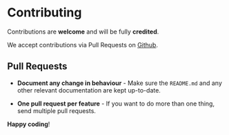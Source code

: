 # Contributing

Contributions are **welcome** and will be fully **credited**.

We accept contributions via Pull Requests on [Github](https://github.com/bhavikshah9/page-title-middleware/pulls).


## Pull Requests

- **Document any change in behaviour** - Make sure the `README.md` and any other relevant documentation are kept up-to-date.

- **One pull request per feature** - If you want to do more than one thing, send multiple pull requests.

**Happy coding**!
